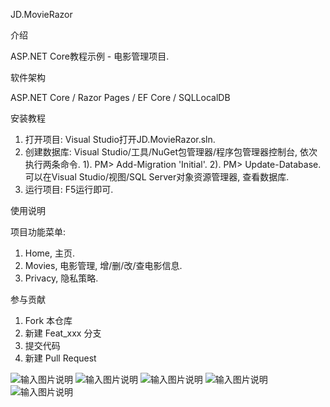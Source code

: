 JD.MovieRazor

介绍

ASP.NET Core教程示例 - 电影管理项目.

软件架构

ASP.NET Core / Razor Pages / EF Core / SQLLocalDB

安装教程

1. 打开项目:
Visual Studio打开JD.MovieRazor.sln.
2. 创建数据库:
Visual Studio/工具/NuGet包管理器/程序包管理器控制台, 依次执行两条命令.
1). PM> Add-Migration 'Initial'.
2). PM> Update-Database.
可以在Visual Studio/视图/SQL Server对象资源管理器, 查看数据库.
3. 运行项目:
F5运行即可.

使用说明

项目功能菜单:
1. Home, 主页.
2. Movies, 电影管理, 增/删/改/查电影信息.
3. Privacy, 隐私策略.

参与贡献

1. Fork 本仓库
2. 新建 Feat_xxx 分支
3. 提交代码
4. 新建 Pull Request

![输入图片说明](https://images.gitee.com/uploads/images/2019/0908/113304_2a16b393_2265734.png "JD.MovieRazor1.png")
![输入图片说明](https://images.gitee.com/uploads/images/2019/0908/113314_510f26d8_2265734.png "JD.MovieRazor2.png")
![输入图片说明](https://images.gitee.com/uploads/images/2019/0908/113342_e21c7842_2265734.png "JD.MovieRazor3.png")
![输入图片说明](https://images.gitee.com/uploads/images/2019/0908/113354_0a0b6a18_2265734.png "JD.MovieRazor4.png")
![输入图片说明](https://images.gitee.com/uploads/images/2019/0908/113403_52cdde6a_2265734.png "JD.MovieRazor5.png")